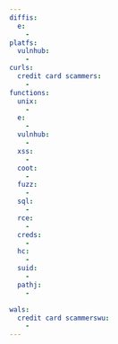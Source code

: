 ```yaml
---
diffis:
  e:
    -
platfs:
  vulnhub:
    -
curls:
  credit card scammers:
    -
functions:
  unix:
    -
  e:
    -
  vulnhub:
    -
  xss:
    -
  coot:
    -
  fuzz:
    -
  sql:
    -
  rce:
    -
  creds:
    -
  hc:
    -
  suid:
    -
  pathj:
    -

wals:
  credit card scammerswu:
    -
---
```

